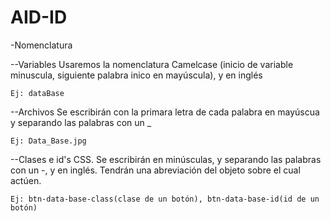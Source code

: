 # AID-ID

-Nomenclatura

--Variables
    Usaremos la nomenclatura Camelcase (inicio de variable minuscula, siguiente palabra inico en mayúscula), y en inglés

    Ej: dataBase

--Archivos
    Se escribirán con la primara letra de cada palabra en mayúscua y separando las palabras con un _

    Ej: Data_Base.jpg

--Clases e id's CSS.
    Se escribirán en minúsculas, y separando las palabras con un -, y en inglés. Tendrán una abreviación del objeto
    sobre el cual actúen.

    Ej: btn-data-base-class(clase de un botón), btn-data-base-id(id de un botón)